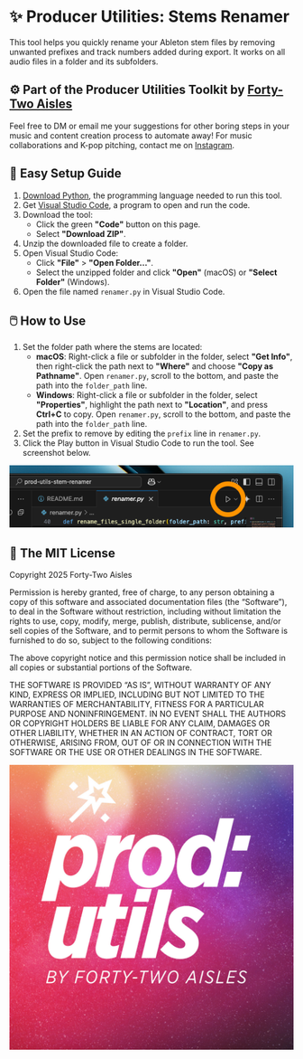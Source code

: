 # ✨ Producer Utilities: Stems Renamer

This tool helps you quickly rename your Ableton stem files by removing unwanted prefixes and track numbers added during export. It works on all audio files in a folder and its subfolders.

## ⚙️ Part of the Producer Utilities Toolkit by [Forty-Two Aisles](https://linktr.ee/fortytwoprod)

Feel free to DM or email me your suggestions for other boring steps in your music and content creation process to automate away! For music collaborations and K-pop pitching, contact me on [Instagram](https://www.instagram.com/fortytwoprod).

## 🚀 Easy Setup Guide

1. [Download Python](https://www.python.org/downloads/), the programming language needed to run this tool.
2. Get [Visual Studio Code](https://code.visualstudio.com/), a program to open and run the code.
3. Download the tool:
    - Click the green **"Code"** button on this page.
    - Select **"Download ZIP"**.
4. Unzip the downloaded file to create a folder.
5. Open Visual Studio Code:
    - Click **"File"** > **"Open Folder..."**.
    - Select the unzipped folder and click **"Open"** (macOS) or **"Select Folder"** (Windows).
6. Open the file named `renamer.py` in Visual Studio Code.

## 🖱️ How to Use

1. Set the folder path where the stems are located:
    - **macOS**: Right-click a file or subfolder in the folder, select **"Get Info"**, then right-click the path next to **"Where"** and choose **"Copy as Pathname"**. Open `renamer.py`, scroll to the bottom, and paste the path into the `folder_path` line.
    - **Windows**: Right-click a file or subfolder in the folder, select **"Properties"**, highlight the path next to **"Location"**, and press **Ctrl+C** to copy. Open `renamer.py`, scroll to the bottom, and paste the path into the `folder_path` line.
2. Set the prefix to remove by editing the `prefix` line in `renamer.py`.
3. Click the Play button in Visual Studio Code to run the tool. See screenshot below.

![Play button in Visual Studio Code](play_button_screenshot.png)

## 📄 The MIT License

Copyright 2025 Forty-Two Aisles

Permission is hereby granted, free of charge, to any person obtaining a copy of this software and associated documentation files (the “Software”), to deal in the Software without restriction, including without limitation the rights to use, copy, modify, merge, publish, distribute, sublicense, and/or sell copies of the Software, and to permit persons to whom the Software is furnished to do so, subject to the following conditions:

The above copyright notice and this permission notice shall be included in all copies or substantial portions of the Software.

THE SOFTWARE IS PROVIDED “AS IS”, WITHOUT WARRANTY OF ANY KIND, EXPRESS OR IMPLIED, INCLUDING BUT NOT LIMITED TO THE WARRANTIES OF MERCHANTABILITY, FITNESS FOR A PARTICULAR PURPOSE AND NONINFRINGEMENT. IN NO EVENT SHALL THE AUTHORS OR COPYRIGHT HOLDERS BE LIABLE FOR ANY CLAIM, DAMAGES OR OTHER LIABILITY, WHETHER IN AN ACTION OF CONTRACT, TORT OR OTHERWISE, ARISING FROM, OUT OF OR IN CONNECTION WITH THE SOFTWARE OR THE USE OR OTHER DEALINGS IN THE SOFTWARE.

![Producer Utilities cover art](prod_utils_cover.jpg)